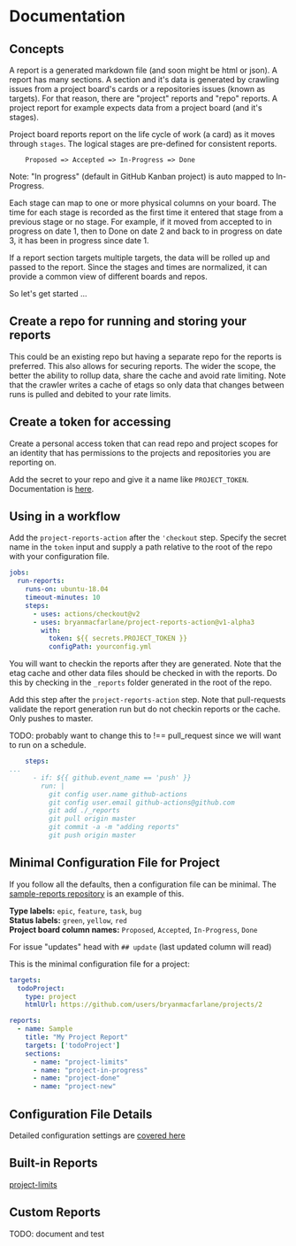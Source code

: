 # Documentation

## Concepts

A report is a generated markdown file (and soon might be html or json).  A report has many sections.  A section and it's data is generated by crawling issues from a project board's cards or a repositories issues (known as targets).  For that reason, there are "project" reports and "repo" reports.  A project report for example expects data from a project board (and it's stages).

Project board reports report on the life cycle of work (a card) as it moves through `stages`.  The logical stages are pre-defined for consistent reports.

```
    Proposed => Accepted => In-Progress => Done
``` 

Note: "In progress" (default in GitHub Kanban project) is auto mapped to In-Progress.

Each stage can map to one or more physical columns on your board.  The time for each stage is recorded as the first time it entered that stage from a previous stage or no stage.  For example, if it moved from accepted to in progress on date 1, then to Done on date 2 and back to in progress on date 3, it has been in progress since date 1.

If a report section targets multiple targets, the data will be rolled up and passed to the report.  Since the stages and times are normalized, it can provide a common view of different boards and repos.

So let's get started ...

## Create a repo for running and storing your reports

This could be an existing repo but having a separate repo for the reports is preferred.  This also allows for securing reports.  The wider the scope, the better the ability to rollup data, share the cache and avoid rate limiting.  Note that the crawler writes a cache of etags so only data that changes between runs is pulled and debited to your rate limits.

## Create a token for accessing 

Create a personal access token that can read repo and project scopes for an identity that has permissions to the projects and repositories you are reporting on.

Add the secret to your repo and give it a name like `PROJECT_TOKEN`.  Documentation is [here](https://docs.github.com/en/actions/configuring-and-managing-workflows/creating-and-storing-encrypted-secrets).

## Using in a workflow

Add the `project-reports-action` after the `'checkout` step.  Specify the secret name in the `token` input and supply a path relative to the root of the repo with your configuration file.

```yaml
jobs:
  run-reports:
    runs-on: ubuntu-18.04
    timeout-minutes: 10
    steps:
      - uses: actions/checkout@v2
      - uses: bryanmacfarlane/project-reports-action@v1-alpha3
        with: 
          token: ${{ secrets.PROJECT_TOKEN }}
          configPath: yourconfig.yml
```

You will want to checkin the reports after they are generated.  Note that the etag cache and other data files should be checked in with the reports.  Do this by checking in the `_reports` folder generated in the root of the repo.

Add this step after the `project-reports-action` step.  Note that pull-requests validate the report generation run but do not checkin reports or the cache.  Only pushes to master.

TODO: probably want to change this to !== pull_request since we will want to run on a schedule.

```yaml
    steps:
...
      - if: ${{ github.event_name == 'push' }}
        run: |
          git config user.name github-actions
          git config user.email github-actions@github.com     
          git add ./_reports
          git pull origin master
          git commit -a -m "adding reports"
          git push origin master
```

## Minimal Configuration File for Project

If you follow all the defaults, then a configuration file can be minimal. The [sample-reports repository](https://github.com/bryanmacfarlane/sample-reports) is an example of this.

**Type labels:** `epic`, `feature`, `task`, `bug`  
**Status labels:** `green`, `yellow`, `red`  
**Project board column names:** `Proposed`, `Accepted`, `In-Progress`, `Done`  

For issue "updates" head with `## update` (last updated column will read)  

This is the minimal configuration file for a project:

```yaml
targets: 
  todoProject:
    type: project
    htmlUrl: https://github.com/users/bryanmacfarlane/projects/2

reports:
  - name: Sample
    title: "My Project Report"
    targets: ['todoProject']
    sections:
      - name: "project-limits"
      - name: "project-in-progress"
      - name: "project-done"
      - name: "project-new"
```

## Configuration File Details

Detailed configuration settings are [covered here](./configuration.md)

## Built-in Reports

[project-limits](./project-limits.md)  



## Custom Reports

TODO: document and test


